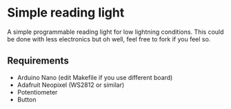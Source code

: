 # Simple reading light

A simple programmable reading light for low lightning conditions.
This could be done with less electronics but oh well, feel free to fork if you
feel so.

## Requirements
- Arduino Nano (edit Makefile if you use different board)
- Adafruit Neopixel (WS2812 or similar)
- Potentiometer
- Button
